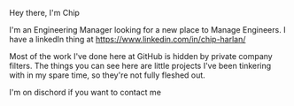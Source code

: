 Hey there, I'm Chip

I'm an Engineering Manager looking for a new place to Manage Engineers. I have a linkedIn thing at https://www.linkedin.com/in/chip-harlan/

Most of the work I've done here at GitHub is hidden by private company filters. The things you can see here are little projects I've been tinkering with in my spare time, so they're not fully fleshed out.

I'm on dischord if you want to contact me

<!---
chippenzie/chippenzie is a ✨ special ✨ repository because its `README.md` (this file) appears on your GitHub profile.
You can click the Preview link to take a look at your changes.
--->

